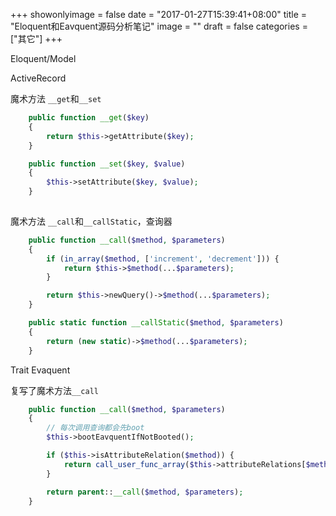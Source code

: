 +++
showonlyimage = false
date = "2017-01-27T15:39:41+08:00"
title = "Eloquent和Eavquent源码分析笔记"
image = ""
draft = false
categories = ["其它"]
+++

Eloquent/Model

ActiveRecord

魔术方法 `__get`和`__set`

``` php
    public function __get($key)
    {
        return $this->getAttribute($key);
    }

    public function __set($key, $value)
    {
        $this->setAttribute($key, $value);
    }
    
```

魔术方法 `__call`和`__callStatic`，查询器

``` php
    public function __call($method, $parameters)
    {
        if (in_array($method, ['increment', 'decrement'])) {
            return $this->$method(...$parameters);
        }

        return $this->newQuery()->$method(...$parameters);
    }

    public static function __callStatic($method, $parameters)
    {
        return (new static)->$method(...$parameters);
    }
```

Trait Evaquent

复写了魔术方法`__call`

``` php
    public function __call($method, $parameters)
    {
        // 每次调用查询都会先boot
        $this->bootEavquentIfNotBooted();

        if ($this->isAttributeRelation($method)) {
            return call_user_func_array($this->attributeRelations[$method], $parameters);
        }

        return parent::__call($method, $parameters);
    }
```
